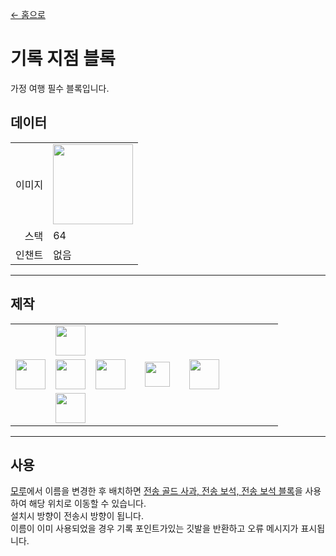 [← 홈으로](../)
# 기록 지점 블록
가정 여행 필수 블록입니다.

## 데이터
<table>
    <tr><td align="end">이미지</td><td><img src="https://i.imgur.com/nXnGzsw.png" width="128"/></td></tr>
    <tr><td align="end">스택</td><td>64</td></tr>
    <tr><td align="end">인챈트</td><td>없음</td></tr>
</table>

---

## 제작
<table>
    <tr><td></td><td><img src="https://i.imgur.com/wkLqvqi.png" width="48"/></td><td></td><td colspan="3"></td></tr>
    <tr><td><img src="https://i.imgur.com/wkLqvqi.png" width="48"/></td><td><img src="https://i.imgur.com/fWIUn4F.png" width="48"/></td><td><img src="https://i.imgur.com/wkLqvqi.png" width="48"/></td><td width="70" align="center"><img src="https://i.imgur.com/VE0KqIE.png" width="40"/></td><td><img src="https://i.imgur.com/nXnGzsw.png" width="48"/></td><td width="70"></td></tr>
    <tr><td></td><td><img src="https://i.imgur.com/wkLqvqi.png" width="48"/></td><td></td><td colspan="3"></td></tr>
</table>

---

## 사용
[모루](https://minecraft.fandom.com/ko/wiki/모루)에서 이름을 변경한 후 배치하면 [전송 골드 사과, 전송 보석, 전송 보석 블록](transfer.md)을 사용하여 해당 위치로 이동할 수 있습니다.  
설치시 방향이 전송시 방향이 됩니다.  
이름이 이미 사용되었을 경우 기록 포인트가있는 깃발을 반환하고 오류 메시지가 표시됩니다.
